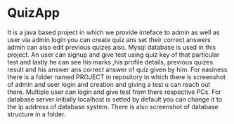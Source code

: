 # QuizApp

It is a java based project in which we provide inteface to admin as well as user via admin login you  can create quiz ans set their correct answers
admin can also edit previous quizes also.
Mysql database is used in this project.
An user can signup and give test using quiz key of that particular test and lastly he can see his marks ,his profile details,
previous quizes result and his answer ans correct answer of quiz given by him.
For easiness there is a folder named PROJECT in repository in which there is screenshot of admin and user login and creation and 
giving a test u can reach out there.
Multiple user can login and give test from there respective PCs.
For database server initially localhost is setted by default you can change it to the ip address of database system. 
There is also screenshot of database structure in a folder.
